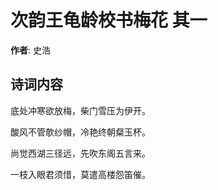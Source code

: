 # 次韵王龟龄校书梅花  其一

**作者**: 史浩

## 诗词内容

底处冲寒欲放梅，柴门雪压为伊开。

酸风不管欹纱帽，冷艳终朝粲玉杯。

尚觉西湖三径远，先吹东阁五言来。

一枝入眼君须惜，莫遣高楼怨笛催。

